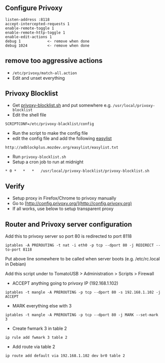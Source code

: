 ## Configure Privoxy
```
listen-address :8118
accept-intercepted-requests 1
enable-remote-toggle 1
enable-remote-http-toggle 1
enable-edit-actions 1
debug 1            <- remove when done
debug 1024         <- remove when done
```

## remove too aggressive actions
* `/etc/privoxy/match-all.action`
* Edit and unset everything

## Privoxy Blocklist
* Get [privoxy-blocklist.sh](https://github.com/Andrwe/privoxy-blocklist) and put somewhere e.g. `/usr/local/privoxy-blocklist`
* Edit the shell file
```
SCRIPTCONF=/etc/privoxy-blacklist/config
```
* Run the script to make the config file
* edit the config file and add the following [easylist](https://easylist.adblockplus.org/en/)
```
http://adblockplus.mozdev.org/easylist/easylist.txt
```
* Run `privoxy-blocklist.sh`
* Setup a cron job to run at midnight 
```
* 0	*	*	*	/usr/local/privoxy-blocklist/privoxy-blocklist.sh
```

## Verify
* Setup proxy in Firefox/Chrome to privoxy manually 
* Go to [http://config.privoxy.org/](http://config.privoxy.org)
* If all works, use below to setup transparent proxy

## Router and Privoxy server configuration
Add this to privoxy server so port 80 is redirected to port 8118
```
iptables -A PREROUTING -t nat -i eth0 -p tcp --dport 80 -j REDIRECT --to-port 8118
```
Put above line somewhere to be called when server boots (e.g. /etc/rc.local in Debian)

Add this script under to TomatoUSB > Administration > Scripts > Firewall
* ACCEPT anything going to privoxy IP (192.168.1.102)
```
iptables -t mangle -A PREROUTING -p tcp --dport 80 -s 192.168.1.102 -j ACCEPT
```
* MARK everything else with 3
```
iptables -t mangle -A PREROUTING -p tcp --dport 80 -j MARK --set-mark 3
```
* Create fwmark 3 in table 2
```
ip rule add fwmark 3 table 2
```
* Add route via table 2
```
ip route add default via 192.168.1.102 dev br0 table 2
```
